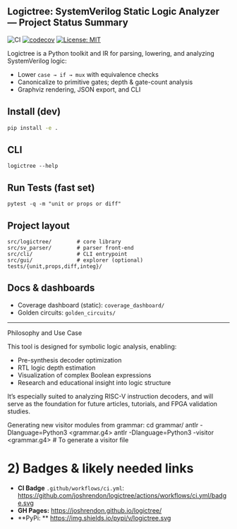 ## Logictree: SystemVerilog Static Logic Analyzer — Project Status Summary

![CI](https://github.com/joshrendon/logictree/actions/workflows/ci.yml/badge.svg?branch=main)
[![codecov](https://codecov.io/gh/joshrendon/logictree/branch/main/graph/badge.svg)](https://codecov.io/gh/joshrendon/logictree)
[![License: MIT](https://img.shields.io/badge/License-MIT-green.svg)](LICENSE)

Logictree is a Python toolkit and IR for parsing, lowering, and analyzing SystemVerilog logic:
- Lower `case → if → mux` with equivalence checks
- Canonicalize to primitive gates; depth & gate-count analysis
- Graphviz rendering, JSON export, and CLI

## Install (dev)
```bash
pip install -e .
```

## CLI
`logictree --help`

## Run Tests (fast set)
`pytest -q -m "unit or props or diff"`

## Project layout
```
src/logictree/        # core library
src/sv_parser/        # parser front-end
src/cli/              # CLI entrypoint
src/gui/              # explorer (optional)
tests/{unit,props,diff,integ}/
```
## Docs & dashboards
* Coverage dashboard (static): `coverage_dashboard/`
* Golden circuits: `golden_circuits/`

---
Philosophy and Use Case

This tool is designed for symbolic logic analysis, enabling:
* Pre-synthesis decoder optimization
* RTL logic depth estimation
* Visualization of complex Boolean expressions
* Research and educational insight into logic structure

It’s especially suited to analyzing RISC-V instruction decoders, and will serve as the foundation 
for future articles, tutorials, and FPGA validation studies.

Generating new visitor modules from grammar:
cd grammar/
antlr -Dlanguage=Python3 <grammar.g4>
antlr -Dlanguage=Python3 -visitor <grammar.g4>  # To generate a visitor file

# 2) Badges & likely needed links
- **CI Badge** `.github/workflows/ci.yml`: https://github.com/joshrendon/logictree/actions/workflows/ci.yml/badge.svg
- **GH Pages:** https://joshrendon.github.io/logictree/
- **PyPi: ** https://img.shields.io/pypi/v/logictree.svg
